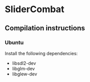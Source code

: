 # SliderCombat

## Compilation instructions
### Ubuntu
Install the following dependencies:
* libsdl2-dev
* libglm-dev 
* libglew-dev

